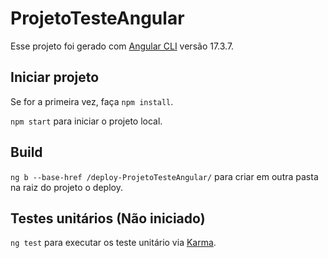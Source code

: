 # ProjetoTesteAngular
Esse projeto foi gerado com [Angular CLI](https://github.com/angular/angular-cli) versão 17.3.7.

## Iniciar projeto
Se for a primeira vez, faça `npm install`.

`npm start` para iniciar o projeto local.

## Build
`ng b --base-href /deploy-ProjetoTesteAngular/` para criar em outra pasta na raiz do projeto o deploy.

## Testes unitários (Não iniciado)
`ng test` para executar os teste unitário via [Karma](https://karma-runner.github.io).